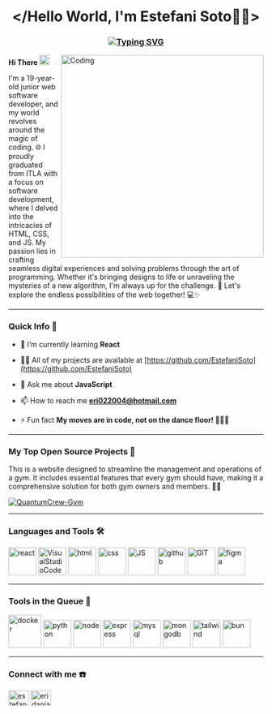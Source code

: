 <h1 align="center">&#60/Hello World, I'm Estefani Soto👩‍💻&#62</h1>
<h3 align="center"><a href="https://git.io/typing-svg"><img src="https://readme-typing-svg.demolab.com?font=Fira+Code&pause=1000&color=C0C0C0FF&center=true&vCenter=true&random=false&width=435&lines=%F0%9F%8C%B1+Young+Web+Developer+%F0%9F%8C%B1;%F0%9F%8C%B1+Endlessly+Learning+%F0%9F%8C%B1" alt="Typing SVG" /></a></h3>
<img align="right" alt="Coding" width="400" src="https://camo.githubusercontent.com/e0f095b942a931f7218f2e9af6a18c791f6d7724b2e524c6509626e3fd7541b5/68747470733a2f2f63646e2e73686f706966792e636f6d2f732f66696c65732f312f303537382f333639362f313939372f742f392f6173736574732f6c6f6669626f792e6769663f763d313033343631373635323137383935383335303531363830373032323739">

<b>Hi There </b><img  alt="hand" width="20" src="https://em-content.zobj.net/source/noto-emoji-animations/344/waving-hand_1f44b.gif"><br>
<p> I'm a 19-year-old junior web software developer, and my world revolves around the magic of coding. 🌐 I proudly graduated from ITLA with a focus on software development, where I delved into the intricacies of HTML, CSS, and JS. My passion lies in crafting seamless digital experiences and solving problems through the art of programming. Whether it's bringing designs to life or unraveling the mysteries of a new algorithm, I'm always up for the challenge. 🚀 Let's explore the endless possibilities of the web together! 💻✨</p>
<hr>
<h3>Quick Info 🔎</h3>

- 🌱 I’m currently learning **React**

- 👨‍💻 All of my projects are available at [https://github.com/EstefaniSoto](https://github.com/EstefaniSoto)

- 💬 Ask me about **JavaScript**

- 📫 How to reach me **eri022004@hotmail.com**

- ⚡ Fun fact **My moves are in code, not on the dance floor! 💃👨‍💻**
<hr>

<h3>My Top Open Source Projects 🏅</h3>

This is a website designed to streamline the management and operations of a gym. It includes essential features that every gym should have, making it a comprehensive solution for both gym owners and members. 🏋️‍♂️ 

[![QuantumCrew-Gym](https://github-readme-stats.vercel.app/api/pin/?username=estefanisoto&repo=QuantumCrew-Gym&border_color=7F3FBF&bg_color=0D1117&title_color=C9D1D9&text_color=8B949E&icon_color=7F3FBF)](https://github.com/EstefaniSoto/QuantumCrew-Gym)

<hr>



<h3 align="left">Languages and Tools 🛠️</h3>
<p align="left">
      <img src="https://www.vectorlogo.zone/logos/reactjs/reactjs-icon.svg" alt="react" width="55" height="55"/>
      <img src="https://user-images.githubusercontent.com/25181517/192108891-d86b6220-e232-423a-bf5f-90903e6887c3.png" alt="VisualStudioCode" width="55" height="55"/>    
      <img src="https://www.vectorlogo.zone/logos/w3_html5/w3_html5-icon.svg" alt="html" width="55" height="55"/> 
      <img src="https://www.vectorlogo.zone/logos/w3_css/w3_css-icon.svg" alt="css" width="55" height="55"/>
      <img src="https://user-images.githubusercontent.com/25181517/117447155-6a868a00-af3d-11eb-9cfe-245df15c9f3f.png" alt="JS" width="55" height="55"/>
      <img src="https://www.vectorlogo.zone/logos/github/github-icon.svg" alt="github" width="55" height="55"/>
      <img src="https://www.vectorlogo.zone/logos/git-scm/git-scm-icon.svg" alt="GIT" width="55" height="55"/> 
      <img src="https://www.vectorlogo.zone/logos/figma/figma-icon.svg" alt="figma" width="55" height="55"/>
      
</p>
<hr>
<h3 align="left">Tools in the Queue 📑</h3>
<p align="left">
      <img src="https://www.vectorlogo.zone/logos/docker/docker-official.svg" alt="docker" width="65" height="65"/>
      <img src="https://www.vectorlogo.zone/logos/python/python-icon.svg" alt="python" width="55" height="55"/> 
      <img src="https://www.vectorlogo.zone/logos/nodejs/nodejs-icon.svg" alt="node" width="55" height="55"/> 
      <img src="https://www.vectorlogo.zone/logos/expressjs/expressjs-icon.svg" alt="express" width="55" height="55"/>
      <img src="https://www.vectorlogo.zone/logos/mysql/mysql-icon.svg" alt="mysql" width="55" height="55"/>
      <img src="https://www.vectorlogo.zone/logos/mongodb/mongodb-icon.svg" alt="mongodb" width="55" height="55"/>
      <img src="https://www.vectorlogo.zone/logos/tailwindcss/tailwindcss-icon.svg" alt="tailwind" width="55" height="55"/>
      <img src="https://github.com/marwin1991/profile-technology-icons/assets/136815194/7e9599e9-0570-4bb6-b17f-676ed589912f" alt="bun" width="55" height="55"/>    
</p>
<hr>
<h3 align="left">Connect with me ☎️</h3>
<p align="left">
<a href="https://linkedin.com/in/estefani eridania soto de los santos" target="blank"><img align="center" src="https://www.vectorlogo.zone/logos/linkedin/linkedin-icon.svg" alt="estefani eridania soto de los santos" height="30" width="40" /></a>
<a href="https://instagram.com/eridaniasoto" target="blank"><img align="center" src="https://raw.githubusercontent.com/rahuldkjain/github-profile-readme-generator/master/src/images/icons/Social/instagram.svg" alt="eridaniasoto" height="30" width="40" /></a>
</p>


